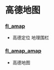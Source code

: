 # 高德地图

### [fl_amap](https://github.com/Wayaer/fl_amap/tree/main/fl_amap)

  - 高德定位 地理围栏

### [fl_amap_amap](https://github.com/Wayaer/fl_amap/tree/main/fl_amap_amap)

  - 高德地图